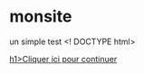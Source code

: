 # monsite
un simple test
<! DOCTYPE html>

<html>
	<head>
		<meta charset="utf-8">
		<title>Fatao web site</title>
		<link rel="stylesheet" href="style.css">
	</head>
	<body>
		<div id="carte">
			<a href="Programme1.html">h1>Cliquer ici pour continuer</h1>
		</div>
	</body>
